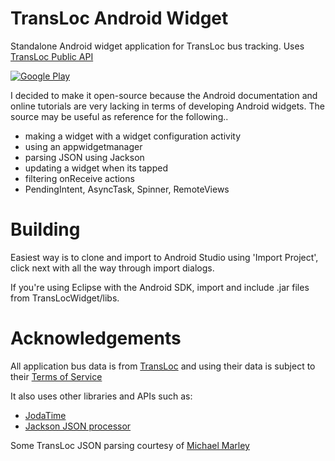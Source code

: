 # TransLoc Android Widget 

Standalone Android widget application for TransLoc bus tracking.
Uses [TransLoc Public API](http://api.transloc.com)

[![Google Play](http://developer.android.com/images/brand/en_generic_rgb_wo_45.png)](https://play.google.com/store/apps/details?id=com.shyamu.translocwidget)


I decided to make it open-source because the Android documentation and online tutorials are very lacking in terms of developing Android widgets.
The source may be useful as reference for the following..
* making a widget with a widget configuration activity
* using an appwidgetmanager
* parsing JSON using Jackson
* updating a widget when its tapped
* filtering onReceive actions
* PendingIntent, AsyncTask, Spinner, RemoteViews


# Building
Easiest way is to clone and import to Android Studio using 'Import Project', click next with all the way through import dialogs.

If you're using Eclipse with the Android SDK, import and include .jar files from TransLocWidget/libs.

# Acknowledgements
All application bus data is from [TransLoc](http://api.transloc.com) and using their data is subject to their [Terms of Service](http://api.transloc.com/doc/tos/)

It also uses other libraries and APIs such as:

* [JodaTime](http://joda-time.sourceforge.net/)
* [Jackson JSON processor](http://jackson.codehaus.org/)

Some TransLoc JSON parsing courtesy of [Michael Marley](https://github.com/mamarley)
